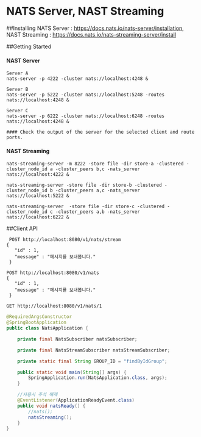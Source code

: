 NATS Server, NAST Streaming
===================

##Installing
NATS Server : https://docs.nats.io/nats-server/installation,
NAST Streaming : https://docs.nats.io/nats-streaming-server/install

##Getting Started
#### NAST Server
~~~
Server A
nats-server -p 4222 -cluster nats://localhost:4248 &

Server B
nats-server -p 5222 -cluster nats://localhost:5248 -routes nats://localhost:4248 &

Server C
nats-server -p 6222 -cluster nats://localhost:6248 -routes nats://localhost:4248 &

#### Check the output of the server for the selected client and route ports.
~~~
#### NAST Streaming
~~~
nats-streaming-server -m 8222 -store file -dir store-a -clustered -cluster_node_id a -cluster_peers b,c -nats_server nats://localhost:4222 &

nats-streaming-server -store file -dir store-b -clustered -cluster_node_id b -cluster_peers a,c -nats_server nats://localhost:5222 &

nats-streaming-server  -store file -dir store-c -clustered -cluster_node_id c -cluster_peers a,b -nats_server nats://localhost:6222 &
~~~

##Client API
~~~
 POST http://localhost:8080/v1/nats/stream
{
   "id" : 1,
   "message" : "메시지를 보내봅니다."
 }
~~~
~~~
POST http://localhost:8080/v1/nats
{
   "id" : 1,
   "message" : "메시지를 보내봅니다."
 }
~~~
~~~
GET http://localhost:8080/v1/nats/1
~~~


~~~java
@RequiredArgsConstructor
@SpringBootApplication
public class NatsApplication {

	private final NatsSubscriber natsSubscriber;

	private final NatsStreamSubscriber natsStreamSubscriber;

	private static final String GROUP_ID = "findByIdGroup";

	public static void main(String[] args) {
		SpringApplication.run(NatsApplication.class, args);
	}

    //사용시 주석 해제 
	@EventListener(ApplicationReadyEvent.class)
	public void natsReady() {
		//nats();
		natsStreaming();
	}
}
~~~